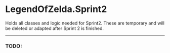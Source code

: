 # LegendOfZelda.Sprint2
Holds all classes and logic needed for Sprint2. These are temporary and will be deleted or adapted after Sprint 2 is finished.

---
### TODO: